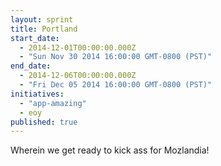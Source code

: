 ```yaml
---
layout: sprint
title: Portland
start_date: 
  - 2014-12-01T00:00:00.000Z
  - "Sun Nov 30 2014 16:00:00 GMT-0800 (PST)"
end_date: 
  - 2014-12-06T00:00:00.000Z
  - "Fri Dec 05 2014 16:00:00 GMT-0800 (PST)"
initiatives: 
  - "app-amazing"
  - eoy
published: true
---
```


Wherein we get ready to kick ass for Mozlandia!